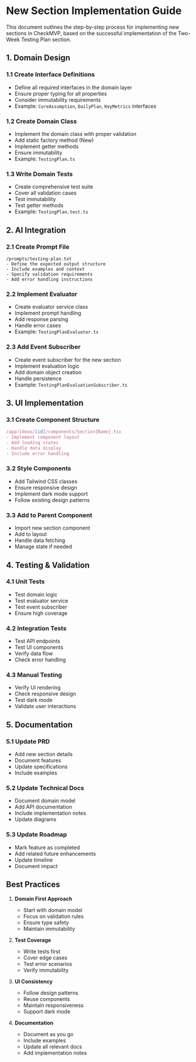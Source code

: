 # New Section Implementation Guide

This document outlines the step-by-step process for implementing new sections in CheckMVP, based on the successful implementation of the Two-Week Testing Plan section.

## 1. Domain Design

### 1.1 Create Interface Definitions

- Define all required interfaces in the domain layer
- Ensure proper typing for all properties
- Consider immutability requirements
- Example: `CoreAssumption`, `DailyPlan`, `KeyMetrics` interfaces

### 1.2 Create Domain Class

- Implement the domain class with proper validation
- Add static factory method (New)
- Implement getter methods
- Ensure immutability
- Example: `TestingPlan.ts`

### 1.3 Write Domain Tests

- Create comprehensive test suite
- Cover all validation cases
- Test immutability
- Test getter methods
- Example: `TestingPlan.test.ts`

## 2. AI Integration

### 2.1 Create Prompt File

```
/prompts/testing-plan.txt
- Define the expected output structure
- Include examples and context
- Specify validation requirements
- Add error handling instructions
```

### 2.2 Implement Evaluator

- Create evaluator service class
- Implement prompt handling
- Add response parsing
- Handle error cases
- Example: `TestingPlanEvaluator.ts`

### 2.3 Add Event Subscriber

- Create event subscriber for the new section
- Implement evaluation logic
- Add domain object creation
- Handle persistence
- Example: `TestingPlanEvaluationSubscriber.ts`

## 3. UI Implementation

### 3.1 Create Component Structure

```typescript
/app/ideas/[id]/components/Section{Name}.tsx
- Implement component layout
- Add loading states
- Handle data display
- Include error handling
```

### 3.2 Style Components

- Add Tailwind CSS classes
- Ensure responsive design
- Implement dark mode support
- Follow existing design patterns

### 3.3 Add to Parent Component

- Import new section component
- Add to layout
- Handle data fetching
- Manage state if needed

## 4. Testing & Validation

### 4.1 Unit Tests

- Test domain logic
- Test evaluator service
- Test event subscriber
- Ensure high coverage

### 4.2 Integration Tests

- Test API endpoints
- Test UI components
- Verify data flow
- Check error handling

### 4.3 Manual Testing

- Verify UI rendering
- Check responsive design
- Test dark mode
- Validate user interactions

## 5. Documentation

### 5.1 Update PRD

- Add new section details
- Document features
- Update specifications
- Include examples

### 5.2 Update Technical Docs

- Document domain model
- Add API documentation
- Include implementation notes
- Update diagrams

### 5.3 Update Roadmap

- Mark feature as completed
- Add related future enhancements
- Update timeline
- Document impact

## Best Practices

1. **Domain First Approach**

   - Start with domain model
   - Focus on validation rules
   - Ensure type safety
   - Maintain immutability

2. **Test Coverage**

   - Write tests first
   - Cover edge cases
   - Test error scenarios
   - Verify immutability

3. **UI Consistency**

   - Follow design patterns
   - Reuse components
   - Maintain responsiveness
   - Support dark mode

4. **Documentation**

   - Document as you go
   - Include examples
   - Update all relevant docs
   - Add implementation notes
